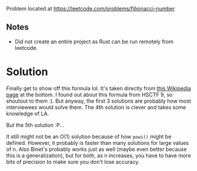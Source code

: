Problem located at https://leetcode.com/problems/fibonacci-number

## Notes
- Did not create an entire project as Rust can be run remotely from leetcode.

# Solution
Finally get to show off this formula lol. It's taken directly from [this Wikipedia page](https://en.wikipedia.org/wiki/Generalizations_of_Fibonacci_numbers#Higher_orders)
at the bottom. I found out about this formula from HSCTF 9, so shoutout to them :). But anyway, the first 3 solutions are probably
how most interviewees would solve them. The 4th solution is clever and takes some knowledge of LA. 

But the 5th solution :P...

It still might not be an O(1) solution because of how `powi()` might be defined. However, it probably is faster than many solutions for large values of n. 
Also Binet's probably works just as well (maybe even better because this is a generalization), but for both, as n increases, you have to have more bits
of precision to make sure you don't lose accuracy.